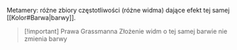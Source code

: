 Metamery: różne zbiory częstotliwości (różne widma) dające efekt tej samej [[Kolor#Barwa|barwy]].

>[!important] Prawa Grassmanna
>Złożenie widm o tej samej barwie nie zmienia barwy